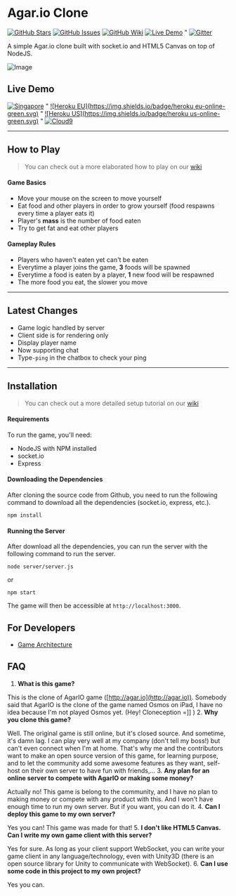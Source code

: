 Agar.io Clone
=============

[![GitHub Stars](https://img.shields.io/github/stars/huytd/agar.io-clone.svg)](https://github.com/huytd/agar.io-clone/stargazers)
[![GitHub Issues](https://img.shields.io/github/issues/huytd/agar.io-clone.svg)](https://github.com/huytd/agar.io-clone/issues)
[![GitHub Wiki](https://img.shields.io/badge/project-wiki-ff69b4.svg)](https://github.com/huytd/agar.io-clone/wiki/Home)
[![Live Demo](https://img.shields.io/badge/demo-online-green.svg)](#live-demo) "
[![Gitter](https://badges.gitter.im/Join%20Chat.svg)](https://gitter.im/huytd/agar.io-clone?utm_source=badge&utm_medium=badge&utm_campaign=pr-badge&utm_content=badge)

A simple Agar.io clone built with socket.io and HTML5 Canvas on top of NodeJS.

![Image](http://i.imgur.com/igXo4xh.jpg)

## Live Demo
[![Singapore](https://img.shields.io/badge/singapore-offline-red.svg)](http://codedaily.vn:3000/) "
[![Heroku EU](https://img.shields.io/badge/heroku eu-online-green.svg)](https://agar-clone.herokuapp.com/) "
[![Heroku US](https://img.shields.io/badge/heroku us-online-green.svg)](https://agar-clone-us.herokuapp.com/) "
[![Cloud9](https://img.shields.io/badge/cloud9-online-green.svg)](https://agar-io-clone-d3vont3ch.c9.io/)

---

## How to Play
>You can check out a more elaborated how to play on our [wiki](https://github.com/huytd/agar.io-clone/wiki/How-to-Play)

#### Game Basics
- Move your mouse on the screen to move yourself
- Eat food and other players in order to grow yourself (food respawns every time a player eats it)
- Player's **mass** is the number of food eaten
- Try to get fat and eat other players

#### Gameplay Rules
- Players who haven't eaten yet can't be eaten
- Everytime a player joins the game, **3** foods will be spawned
- Everytime a food is eaten by a player, **1** new food will be respawned
- The more food you eat, the slower you move

---

## Latest Changes
- Game logic handled by server
- Client side is for rendering only
- Display player name
- Now supporting chat 
- Type`-ping` in the chatbox to check your ping

---

## Installation
>You can check out a more detailed setup tutorial on our [wiki](https://github.com/huytd/agar.io-clone/wiki/Setup)

#### Requirements
To run the game, you'll need: 
- NodeJS with NPM installed
- socket.io 
- Express


#### Downloading the Dependencies
After cloning the source code from Github, you need to run the following command to download all the dependencies (socket.io, express, etc.).

```
npm install
```

#### Running the Server
After download all the dependencies, you can run the server with the following command to run the server.

```
node server/server.js
```

or

```
npm start
```

The game will then be accessible at `http://localhost:3000`.

## For Developers
- [Game Architecture](https://github.com/huytd/agar.io-clone/wiki/Game-Architecture)

## FAQ
1. **What is this game?**

  This is the clone of AgarIO game ([http://agar.io](http://agar.io)). Somebody said that AgarIO is the clone of the game named Osmos on iPad, I have no idea because I'm not played Osmos yet. (Hey! Cloneception =]] )
2. **Why you clone this game?**

  Well. The original game is still online, but it's closed source. And sometime, it's damn lag. I can play very well at my company (don't tell my boss!) but can't even connect when I'm at home. That's why me and the contributors want to make an open source version of this game, for learning purpose, and to let the community add some awesome features as they want, self-host on their own server to have fun with friends,...
3. **Any plan for an online server to compete with AgarIO or making some money?**

  Actually no! This game is belong to the community, and I have no plan to making money or compete with any product with this. And I won't have enough time to run my own server. But if you want, you can do it.
4. **Can I deploy this game to my own server?**

  Yes you can! This game was made for that!
5. **I don't like HTML5 Canvas. Can I write my own game client with this server?**

  Yes for sure. As long as your client support WebSocket, you can write your game client in any language/technology, even with Unity3D (there is an open source library for Unity to communicate with WebSocket).
6. **Can I use some code in this project to my own project?**

  Yes you can.

